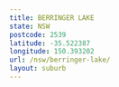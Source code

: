 ```yaml
---
title: BERRINGER LAKE
state: NSW
postcode: 2539
latitude: -35.522387
longitude: 150.393202
url: /nsw/berringer-lake/
layout: suburb
---
```

